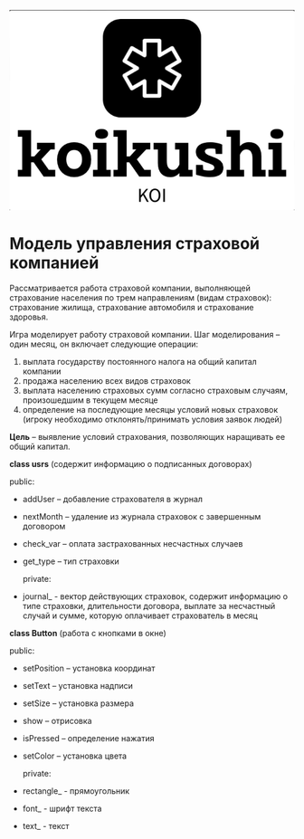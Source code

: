 ![Снимок экрана 2024-10-23 в 09.46.24.png](imported%2F%D0%A1%D0%BD%D0%B8%D0%BC%D0%BE%D0%BA%20%D1%8D%D0%BA%D1%80%D0%B0%D0%BD%D0%B0%202024-10-23%20%D0%B2%2009.46.24.png)

# Модель управления страховой компанией

Рассматривается работа страховой компании, выполняющей страхование населения по трем направлениям (видам страховок): страхование жилища, страхование автомобиля и страхование здоровья.

Игра моделирует работу страховой компании. Шаг моделирования – один месяц, он включает следующие операции:
1. выплата государству постоянного налога на общий капитал компании
2. продажа населению всех видов страховок
3. выплата населению страховых сумм согласно страховым случаям,
   произошедшим в текущем месяце
4. определение на последующие месяцы условий новых страховок (игроку необходимо отклонять/принимать условия заявок людей)

**Цель** – выявление условий страхования, позволяющих наращивать ее общий капитал.

**class usrs** (содержит информацию о подписанных договорах)

   public:
- addUser – добавление страхователя в журнал
- nextMonth – удаление из журнала страховок с завершенным договором
- check_var – оплата застрахованных несчастных случаев
- get_type – тип страховки

   private:
- journal_ - вектор действующих страховок, содержит информацию о типе страховки, длительности договора, выплате за несчастный случай и сумме, которую оплачивает страхователь в месяц

**class Button** (работа с кнопками в окне)

   public:
- setPosition – установка координат
- setText – установка надписи
- setSize – установка размера
- show – отрисовка
- isPressed – определение нажатия 
- setColor – установка цвета

   private:
- rectangle_ - прямоугольник
- font_ - шрифт текста
- text_ - текст